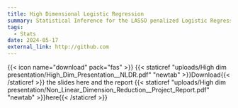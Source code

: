 ```yaml
---
title: High Dimensional Logistic Regression
summary: Statistical Inference for the LASSO penalized Logistic Regression based on Xiao Guo et al's research papers
tags:
  - Stats
date: 2024-05-17
external_link: http://github.com
---
```

{{< icon name="download" pack="fas" >}} {{< staticref "uploads/High dim presentation/High_Dim_Presentation__NLDR.pdf" "newtab" >}}Download{{< /staticref >}} the slides here and the report {{< staticref "uploads/High dim presentation/Non_Linear_Dimension_Reduction__Project_Report.pdf" "newtab" >}}here{{< /staticref >}}